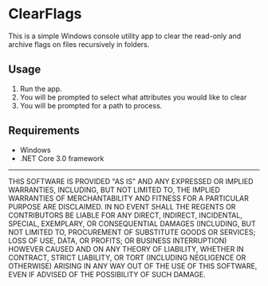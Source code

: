 # ClearFlags

This is a simple Windows console utility app to clear the read-only and archive flags on files recursively in folders. 

## Usage
  1. Run the app.
  2. You will be prompted to select what attributes you would like to clear 
  3. You will be prompted for a path to process.

## Requirements

  - Windows
  - .NET Core 3.0 framework

---
THIS SOFTWARE IS PROVIDED "AS IS" AND ANY EXPRESSED OR IMPLIED WARRANTIES, INCLUDING, BUT NOT LIMITED TO, THE IMPLIED WARRANTIES OF MERCHANTABILITY AND FITNESS FOR A PARTICULAR PURPOSE ARE DISCLAIMED. IN NO EVENT SHALL THE REGENTS OR CONTRIBUTORS BE LIABLE FOR ANY DIRECT, INDIRECT, INCIDENTAL, SPECIAL, EXEMPLARY, OR CONSEQUENTIAL DAMAGES (INCLUDING, BUT NOT LIMITED TO, PROCUREMENT OF SUBSTITUTE GOODS OR SERVICES; LOSS OF USE, DATA, OR PROFITS; OR BUSINESS INTERRUPTION)
HOWEVER CAUSED AND ON ANY THEORY OF LIABILITY, WHETHER IN CONTRACT, STRICT LIABILITY, OR TORT (INCLUDING NEGLIGENCE OR OTHERWISE) ARISING IN ANY WAY OUT OF THE USE OF THIS SOFTWARE, EVEN IF ADVISED OF THE POSSIBILITY OF SUCH DAMAGE.
